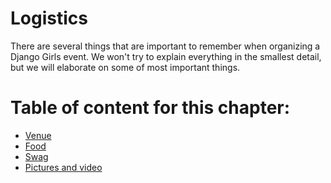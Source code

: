 # Logistics

There are several things that are important to remember when organizing a Django Girls event. We won't try to explain everything in the smallest detail, but we will elaborate on some of most important things.

# Table of content for this chapter:

- [Venue](./venue.md)
- [Food](./food.md)
- [Swag](./swag.md)
- [Pictures and video](./pictures_video.md)
